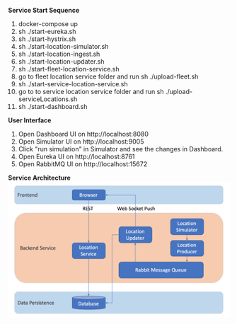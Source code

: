 **Service Start Sequence**
1. docker-compose up
2. sh ./start-eureka.sh
3. sh ./start-hystrix.sh
4. sh ./start-location-simulator.sh
5. sh ./start-location-ingest.sh
6. sh ./start-location-updater.sh
7. sh ./start-fleet-location-service.sh
8. go to fleet location service folder and run sh ./upload-fleet.sh
9. sh ./start-service-location-service.sh
10. go to to service location service folder and run sh ./upload-serviceLocations.sh
11. sh ./start-dashboard.sh

**User Interface**
1. Open Dashboard UI on http://localhost:8080
2. Open Simulator UI on http://localhost:9005
3. Click "run simulation" in Simulator and see the changes in Dashboard.
4. Open Eureka UI on http://localhost:8761
5. Open RabbitMQ UI on http://localhost:15672

**Service Architecture**
<img src="./week 3-4/Architecture.png">
